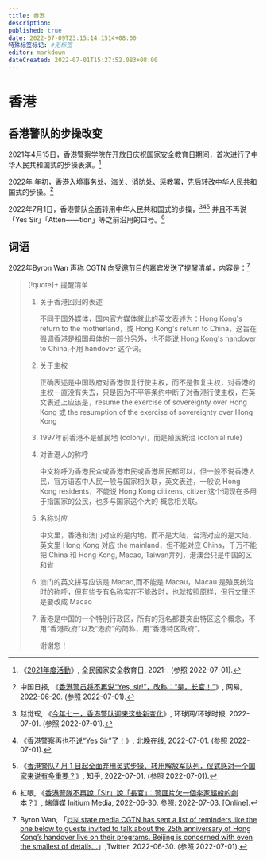 ```yaml
---
title: 香港
description:
published: true
date: 2022-07-09T23:15:14.1514+08:00
特殊标签标记: #无标签
editor: markdown
dateCreated: 2022-07-01T15:27:52.083+08:00
---
```


# 香港

## 香港警队的步操改变

2021年4月15日，香港警察学院在开放日庆祝国家安全教育日期间，首次进行了中华人民共和国式的步操表演。[^event]

[^event]: 《[2021年度活動](https://web.archive.org/web/20220701073015/https://www.nsed.gov.hk/event/)》, 全民國家安全教育日, 2021-. (参照 2022-07-01).

2022年 年初，香港入境事务处、海关、消防处、惩教署，先后转改中华人民共和国式的步操。[^HAAVDL100530SFP3]

[^HAAVDL100530SFP3]: 中国日报, 《[香港警员将不再说“Yes, sir!”，改称：“是，长官！”](https://web.archive.org/web/20220620142653/https://www.163.com/dy/article/HAAVDL100530SFP3.html)》, 网易, 2022-06-20. (参照 2022-07-01).

2022年7月1日，香港警队全面转用中华人民共和国式的步操，[^1ZVKB][^3][^4] 并且不再说「Yes Sir」「Atten——tion」等之前沿用的口号。[^Glbay]

[^1ZVKB]: 赵觉珵, 《[今年七一，香港警队迎来这些新变化](https://archive.ph/1ZVKB "https://china.huanqiu.com/article/48duGCeaaj8")》, 环球网/环球时报, 2022-07-01. (参照 2022-07-01).

[^3]: 《[香港警察再也不说“Yes Sir”了！](https://web.archive.org/web/20220701081058/https://www.takefoto.cn/news/2022/07/01/10111247.shtml)》, 北晚在线, 2022-07-01. (参照 2022-07-01).

[^4]: 《[香港警队7 月 1 日起全面弃用英式步操、转用解放军队列，仪式感对一个国家来说有多重要？](https://web.archive.org/web/20220630081147/https://www.zhihu.com/question/539197542)》, 知乎, 2022-07-01. (参照 2022-07-01).

[^Glbay]: 紅眼, 《[香港警隊不再說「Sir」說「長官」：警匪片欠一個李家超般的劇本？](https://archive.ph/Glbay "https://theinitium.com/article/20220630-cutlure-police-movies-hk/")》, 端傳媒 Initium Media, 2022-06-30. 参照: 2022-07-03. [Online].

## 词语

2022年Byron Wan 声称 CGTN 向受邀节目的嘉宾发送了提醒清单，内容是：[^49427419271]

[^49427419271]: Byron Wan, 「[🇨🇳 state media CGTN has sent a list of reminders like the one below to guests invited to talk about the 25th anniversary of Hong Kong’s handover live on their programs. Beijing is concerned with even the smallest of details…](https://web.archive.org/web/20220630130456/https://twitter.com/Byron_Wan/status/1542494274192715783)」,Twitter. 2022-06-30. (参照 2022-07-01).

> [!quote]+ 提醒清单
>
> 1.  关于香港回归的表述
>
>     不同于国外媒体，国内官方媒体就此的英文表述为：Hong Kong's return to the motherland，或 Hong Kong's return to China，这旨在强调香港是祖国母体的一部分另外，也不能说 Hong Kong's handover to China,不用 handover 这个词。
>
> 2.  关于主权
>
>     正确表述是中国政府对香港恢复行使主权，而不是恢复主权，对香港的主权一直没有失去，只是因为不平等条约中断了对香港行使主权，在英文表述上应该是，resume the exercise of sovereignty over Hong Kong 或 the resumption of the exercise of sovereignty over Hong Kong
>
> 3.  1997年前香港不是殖民地 (colony)，而是殖民统治 (colonial rule)
>
> 4.  对香港人的称呼
>
>     中文称呼为香港民众或香港市民或香港居民都可以，但一般不说香港人民，官方语态中人民一般与国家相关联，英文表述，一般说 Hong Kong residents，不能说 Hong Kong citizens, citizen这个词现在多用于指国家的公民，也多与国家这个大的
>     概念相关联。
>
> 5.  名称对应
>
>     中文里，香港和澳门对应的是内地，而不是大陆，台湾对应的是大陆，英文里 Hong Kong 对应 the mainland，但不能对应 China，千万不能把 China 和 Hong Kong, Macao, Taiwan并列，港澳台只是中国的区和省
>
> 6.  澳门的英文拼写应该是 Macao,而不能是 Macau，Macau 是殖民统治时的称呼，但有些专有名称实在不能改时，也就按照原样，但行文里还是要改成 Macao
>
> 7.  香港是中国的一个特别行政区，所有的冠名都要突出特区这个概念，不用“香港政府”以及“港府”的简称，用“香港特区政府”。
>
>     谢谢您！
